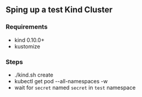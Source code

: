 ## Sping up a test Kind Cluster 

### Requirements

* kind 0.10.0+
* kustomize 


### Steps

* ./kind.sh create
* kubectl get pod --all-namespaces -w 
* wait for `secret` named `secret` in `test` namespace

